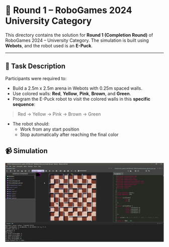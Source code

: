 # 🧠 Round 1 – RoboGames 2024 University Category

This directory contains the solution for **Round 1 (Completion Round)** of RoboGames 2024 – University Category. The simulation is built using **Webots**, and the robot used is an **E-Puck**.

---

## 🎯 Task Description

Participants were required to:
- Build a 2.5m x 2.5m arena in Webots with 0.25m spaced walls.
- Use colored walls: **Red**, **Yellow**, **Pink**, **Brown**, and **Green**.
- Program the E-Puck robot to visit the colored walls in this **specific sequence**:

> Red → Yellow → Pink → Brown → Green

- The robot should:
  - Work from any start position
  - Stop automatically after reaching the final color

## 📹 Simulation

![Task_Image](<round_1.png>)
